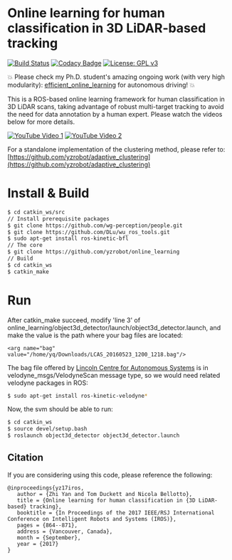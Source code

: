 # Online learning for human classification in 3D LiDAR-based tracking #

[![Build Status](https://travis-ci.org/yzrobot/online_learning.svg?branch=master)](https://travis-ci.org/yzrobot/online_learning)
[![Codacy Badge](https://app.codacy.com/project/badge/Grade/63b189ca851b4a30903e19fef1a10d36)](https://www.codacy.com/gh/yzrobot/online_learning/dashboard?utm_source=github.com&amp;utm_medium=referral&amp;utm_content=yzrobot/online_learning&amp;utm_campaign=Badge_Grade)
[![License: GPL v3](https://img.shields.io/badge/License-GPLv3-blue.svg)](https://www.gnu.org/licenses/gpl-3.0)

:boom: Please check my Ph.D. student's amazing ongoing work (with very high modularity): [efficient_online_learning](https://github.com/epan-utbm/efficient_online_learning) for autonomous driving! :boom:

This is a ROS-based online learning framework for human classification in 3D LiDAR scans, taking advantage of robust multi-target tracking to avoid the need for data annotation by a human expert.
Please watch the videos below for more details.

[![YouTube Video 1](https://img.youtube.com/vi/bjztHV9rC-0/0.jpg)](https://www.youtube.com/watch?v=bjztHV9rC-0)
[![YouTube Video 2](https://img.youtube.com/vi/rmPn7mWssto/0.jpg)](https://www.youtube.com/watch?v=rmPn7mWssto)

For a standalone implementation of the clustering method, please refer to: [https://github.com/yzrobot/adaptive_clustering](https://github.com/yzrobot/adaptive_clustering)

# Install & Build
```bash
$ cd catkin_ws/src
// Install prerequisite packages 
$ git clone https://github.com/wg-perception/people.git
$ git clone https://github.com/DLu/wu_ros_tools.git
$ sudo apt-get install ros-kinetic-bfl
// The core 
$ git clone https://github.com/yzrobot/online_learning
// Build
$ cd catkin_ws
$ catkin_make
```

# Run
After catkin_make succeed, modify 'line 3' of online_learning/object3d_detector/launch/object3d_detector.launch, and make the value is the path where your bag files are located:

`<arg name="bag" value="/home/yq/Downloads/LCAS_20160523_1200_1218.bag"/>`

The bag file offered by [Lincoln Centre for Autonomous Systems](http://lcas.lincoln.ac.uk) is in velodyne_msgs/VelodyneScan message type, so we would need related velodyne packages in ROS:
```bash
$ sudo apt-get install ros-kinetic-velodyne*
```
Now, the svm should be able to run:
```bash
$ cd catkin_ws
$ source devel/setup.bash
$ roslaunch object3d_detector object3d_detector.launch
```

## Citation ##
If you are considering using this code, please reference the following:

```
@inproceedings{yz17iros,
   author = {Zhi Yan and Tom Duckett and Nicola Bellotto},
   title = {Online learning for human classification in {3D LiDAR-based} tracking},
   booktitle = {In Proceedings of the 2017 IEEE/RSJ International Conference on Intelligent Robots and Systems (IROS)},
   pages = {864--871},
   address = {Vancouver, Canada},
   month = {September},
   year = {2017}
}
```
